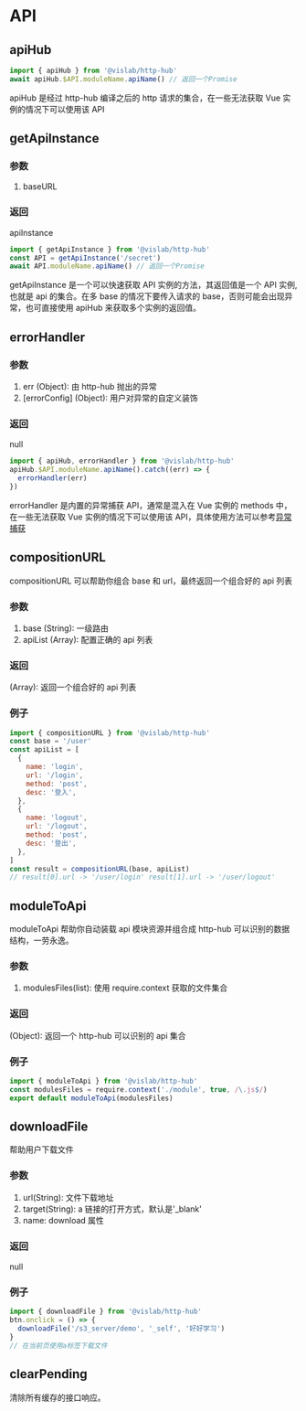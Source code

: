 # API

## apiHub

```javascript
import { apiHub } from '@vislab/http-hub'
await apiHub.$API.moduleName.apiName() // 返回一个Promise
```

apiHub 是经过 http-hub 编译之后的 http 请求的集合，在一些无法获取 Vue 实例的情况下可以使用该 API

## getApiInstance

### 参数

1. baseURL

### 返回

apiInstance

```javascript
import { getApiInstance } from '@vislab/http-hub'
const API = getApiInstance('/secret')
await API.moduleName.apiName() // 返回一个Promise
```

getApiInstance 是一个可以快速获取 API 实例的方法，其返回值是一个 API 实例,也就是 api 的集合。在多 base 的情况下要传入请求的 base，否则可能会出现异常，也可直接使用 apiHub 来获取多个实例的返回值。

<RecoDemo :collapse="true" >
<template slot="code-script">
<<< @/docs/.vuepress/js/getApiInstance.js
</template>
</RecoDemo>

## errorHandler

### 参数

1. err (Object): 由 http-hub 抛出的异常
2. \[errorConfig\] (Object): 用户对异常的自定义装饰

### 返回

null

```javascript
import { apiHub, errorHandler } from '@vislab/http-hub'
apiHub.$API.moduleName.apiName().catch((err) => {
  errorHandler(err)
})
```

errorHandler 是内置的异常捕获 API，通常是混入在 Vue 实例的 methods 中，在一些无法获取 Vue 实例的情况下可以使用该 API，具体使用方法可以参考[异常捕获](/guide/usage/#异常捕获)

## compositionURL

compositionURL 可以帮助你组合 base 和 url，最终返回一个组合好的 api 列表

### 参数

1. base (String): 一级路由
2. apiList (Array): 配置正确的 api 列表

### 返回

(Array): 返回一个组合好的 api 列表

### 例子

```javascript
import { compositionURL } from '@vislab/http-hub'
const base = '/user'
const apiList = [
  {
    name: 'login',
    url: '/login',
    method: 'post',
    desc: '登入',
  },
  {
    name: 'logout',
    url: '/logout',
    method: 'post',
    desc: '登出',
  },
]
const result = compositionURL(base, apiList)
// result[0].url -> '/user/login' result[1].url -> '/user/logout'
```

## moduleToApi

moduleToApi 帮助你自动装载 api 模块资源并组合成 http-hub 可以识别的数据结构，一劳永逸。

### 参数

1. modulesFiles(list): 使用 require.context 获取的文件集合

### 返回

(Object): 返回一个 http-hub 可以识别的 api 集合

### 例子

```javascript
import { moduleToApi } from '@vislab/http-hub'
const modulesFiles = require.context('./module', true, /\.js$/)
export default moduleToApi(modulesFiles)
```

## downloadFile

帮助用户下载文件

### 参数

1. url(String): 文件下载地址
2. target(String): a 链接的打开方式，默认是'\_blank'
3. name: download 属性

### 返回

null

### 例子

```javascript
import { downloadFile } from '@vislab/http-hub'
btn.onclick = () => {
  downloadFile('/s3_server/demo', '_self', '好好学习')
}
// 在当前页使用a标签下载文件
```

## clearPending

清除所有缓存的接口响应。
